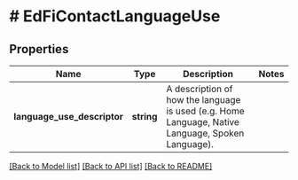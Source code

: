 # # EdFiContactLanguageUse

## Properties

Name | Type | Description | Notes
------------ | ------------- | ------------- | -------------
**language_use_descriptor** | **string** | A description of how the language is used (e.g. Home Language, Native Language, Spoken Language). |

[[Back to Model list]](../../README.md#models) [[Back to API list]](../../README.md#endpoints) [[Back to README]](../../README.md)
